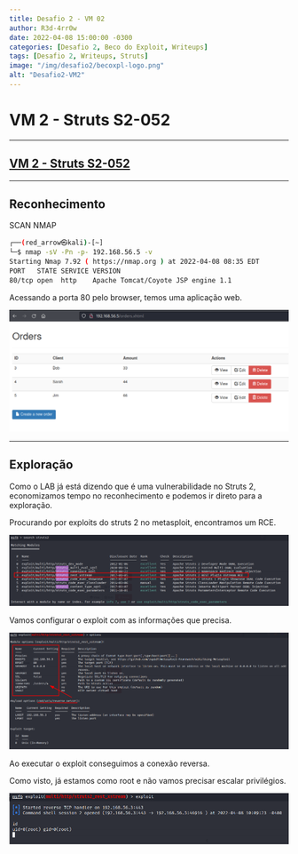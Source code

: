 ```yaml
---
title: Desafio 2 - VM 02
author: R3d-4rr0w
date: 2022-04-08 15:00:00 -0300
categories: [Desafio 2, Beco do Exploit, Writeups]
tags: [Desafio 2, Writeups, Struts]
image: "/img/desafio2/becoxpl-logo.png"
alt: "Desafio2-VM2"
---
```


# VM 2 - Struts S2-052

---

## [VM 2 - **Struts S2-052**](https://www.vulnhub.com/entry/pentester-lab-s2-052,206/)

---

## Reconhecimento

SCAN NMAP

```bash
┌──(red_arrow㉿kali)-[~]
└─$ nmap -sV -Pn -p- 192.168.56.5 -v
Starting Nmap 7.92 ( https://nmap.org ) at 2022-04-08 08:35 EDT
PORT   STATE SERVICE VERSION
80/tcp open  http    Apache Tomcat/Coyote JSP engine 1.1
```

Acessando a porta 80 pelo browser, temos uma aplicação web.

<img src="/img/desafio2/vm2/struts-0.png">

---

## Exploração

Como o LAB já está dizendo que é uma vulnerabilidade no Struts 2, economizamos tempo no reconhecimento e podemos ir direto para a exploração.

Procurando por exploits do struts 2 no metasploit, encontramos um RCE.

<img src="/img/desafio2/vm2/struts-1.png">

Vamos configurar o exploit com as informações que precisa. 

<img src="/img/desafio2/vm2/struts-2.png">

Ao executar o exploit conseguimos a conexão reversa.

Como visto, já estamos como root e não vamos precisar escalar privilégios.

<img src="/img/desafio2/vm2/struts-3.png">
